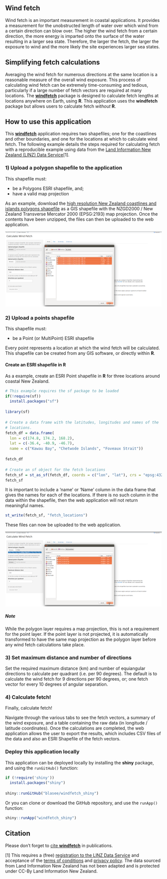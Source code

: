 ## Wind fetch

Wind fetch is an important measurement in coastal applications. It
provides a measurement for the unobstructed length of water over which
wind from a certain direction can blow over. The higher the wind fetch
from a certain direction, the more energy is imparted onto the surface
of the water resulting in a larger sea state. Therefore, the larger the
fetch, the larger the exposure to wind and the more likely the site
experiences larger sea states.

## Simplifying fetch calculations

Averaging the wind fetch for numerous directions at the same location is
a reasonable measure of the overall wind exposure. This process of
calculating wind fetch can be extremely time-consuming and tedious,
particularly if a large number of fetch vectors are required at many
locations. The [**windfetch**](https://github.com/blasee/windfetch)
package is designed to calculate fetch lengths at locations anywhere on
Earth, using **R**. This application uses the **windfetch** package but
allows users to calculate fetch *without* **R**.

## How to use this application

This [**windfetch**](https://github.com/blasee/windfetch) application
requires two shapefiles; one for the coastlines and other boundaries,
and one for the locations at which to calculate wind fetch. The
following example details the steps required for calculating fetch with
a reproducible example using data from the [Land Information New Zealand
(LINZ) Data Service](https://data.linz.govt.nz/)[1].

### 1) Upload a polygon shapefile to the application

This shapefile must:

-   be a Polygons ESRI shapefile, and;
-   have a valid map projection

As an example, download the [high resolution New Zealand coastlines and
islands polygons
shapefile](https://data.linz.govt.nz/layer/1153-nz-coastlines-and-islands-polygons-topo-150k/)
as a GIS shapefile with the NZGD2000 / New Zealand Transverse Mercator
2000 (EPSG:2193) map projection. Once the contents have been unzipped,
the files can then be uploaded to the web application.

![](./figures/upload_poly.png)

### 2) Upload a points shapefile

This shapefile must:

-   be a Point (or MultiPoint) ESRI shapefile

Every point represents a location at which the wind fetch will be
calculated. This shapefile can be created from any GIS software, or
directly within **R**.

#### Create an ESRI shapefile in **R**

As a example, create an ESRI Point shapefile in **R** for three
locations around coastal New Zealand.

``` r
# This example requires the sf package to be loaded
if(!require(sf))
  install.packages("sf")

library(sf)

# Create a data frame with the latitudes, longitudes and names of the
# locations.
fetch_df = data.frame(
  lon = c(174.8, 174.2, 168.2),
  lat = c(-36.4, -40.9, -46.7),
  name = c("Kawau Bay", "Chetwode Islands", "Foveaux Strait"))

fetch_df

# Create an sf object for the fetch locations
fetch_sf = st_as_sf(fetch_df, coords = c("lon", "lat"), crs = "epsg:4326")
fetch_sf
```

It is important to include a ‘name’ or ‘Name’ column in the data frame
that gives the names for each of the locations. If there is no such
column in the data within the shapefile, then the web application will
not return meaningful names.

``` r
st_write(fetch_sf, "fetch_locations")
```

These files can now be uploaded to the web application.

![](./figures/upload_point.png)

##### Note

While the polygon layer requires a map projection, this is not a
requirement for the point layer. If the point layer is not projected, it
is automatically transformed to have the same map projection as the
polygon layer before any wind fetch calculations take place.

### 3) Set maximum distance and number of directions

Set the required maximum distance (km) and number of equiangular
directions to calculate per quadrant (i.e. per 90 degrees). The default
is to calculate the wind fetch for 9 directions per 90 degrees, or; one
fetch vector for every 10 degrees of angular separation.

### 4) Calculate fetch!

Finally, calculate fetch!

Navigate through the various tabs to see the fetch vectors, a summary of
the wind exposure, and a table containing the raw data (in longitude /
latitude coordinates). Once the calculations are completed, the web
application allows the user to export the results, which includes CSV
files of the data and also an ESRI Shapefile of the fetch vectors.

### Deploy this application locally

This application can be deployed locally by installing the **shiny**
package, and using the `runGitHub()` function:

``` r
if (!require('shiny')) 
  install.packages("shiny")

shiny::runGitHub("blasee/windfetch_shiny")
```

Or you can clone or download the GitHub repository, and use the
`runApp()` function:

``` r
shiny::runApp("windfetch_shiny")
```

## Citation

Please don’t forget to [cite
**windfetch**](https://github.com/blasee/windfetch#citation) in
publications.

[1] This requires a (free) [registration to the LINZ Data
Service](https://data.linz.govt.nz/accounts/register/) and acceptance of
the [terms of conditions](https://data.linz.govt.nz/terms-of-use/) and
[privacy policy](https://data.linz.govt.nz/privacy-policy/). The data
sourced from Land Information New Zealand has not been adapted and is
protected under CC-By Land Information New Zealand.
